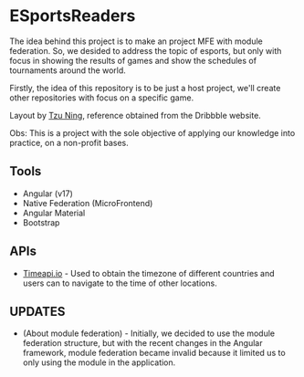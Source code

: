 # ESportsReaders

The idea behind this project is to make an project MFE with module federation. So, we desided to address the topic of esports, but only with focus in showing the results of games and show the schedules of tournaments around the world.

Firstly, the idea of this repository is to be just a host project, we'll create other repositories with focus on a specific game.

Layout by [Tzu Ning](https://dribbble.com/shots/22759537-SportBet), reference obtained from the Dribbble website.

Obs: This is a project with the sole objective of applying our knowledge into practice, on a non-profit bases.

## Tools

* Angular (v17)
* Native Federation (MicroFrontend)
* Angular Material
* Bootstrap

## APIs

* [Timeapi.io](https://timeapi.io/) - Used to obtain the timezone of different countries and users can to navigate to the time of other locations.

## UPDATES

* (About module federation) - Initially, we decided to use the module federation structure, but with the recent changes in the Angular framework, module federation became invalid because it limited us to only using the module in the application.
